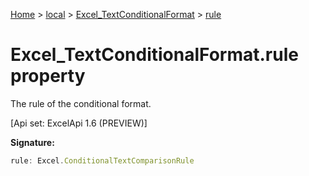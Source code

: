 [Home](./index) &gt; [local](local.md) &gt; [Excel\_TextConditionalFormat](local.excel_textconditionalformat.md) &gt; [rule](local.excel_textconditionalformat.rule.md)

# Excel\_TextConditionalFormat.rule property

The rule of the conditional format. 

 \[Api set: ExcelApi 1.6 (PREVIEW)\]

**Signature:**
```javascript
rule: Excel.ConditionalTextComparisonRule
```
